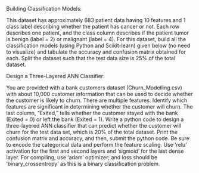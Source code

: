 Building Classification Models:

This dataset has approximately 683 patient data having 10 features and 1 class label describing whether the patient has cancer or not. Each row describes one patient, and the class column describes if the patient tumor is benign (label = 2) or malignant (label = 4). For this dataset, build all the classification models (using Python and Scikit-learn) given below (no need to visualize) and tabulate the accuracy and confusion matrix obtained for each. Split the dataset such that the test data size is 25% of the total dataset.


Design a Three-Layered ANN Classifier:

You are provided with a bank customers dataset (Churn_Modelling.csv) with about 10,000 customer information that can be used to decide whether the customer is likely to churn. There are multiple features. Identify which features are significant in determining whether the customer will churn. The last column, “Exited,” tells whether the customer stayed with the bank (Exited = 0) or left the bank (Exited = 1). Write a python code to design a three-layered ANN classifier that can predict whether the customer will churn for the test data set, which is 20% of the total dataset. Print the confusion matrix and accuracy, and then, submit the python code. Be sure to encode the categorical data and perform the feature scaling. Use ‘relu’ activation for the first and second layers and ‘sigmoid’ for the last dense layer. For compiling, use ‘adam’ optimizer; and loss should be ‘binary_crossentropy’ as this is a binary classification problem.
